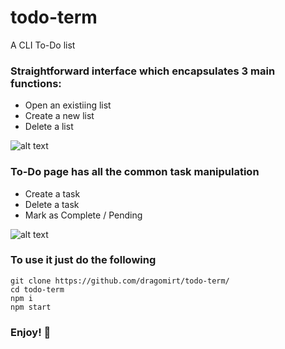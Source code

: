 # todo-term
A CLI To-Do list

### Straightforward interface which encapsulates 3 main functions:
* Open an existiing list
* Create a new list
* Delete a list

![alt text](https://github.com/dragomirt/todo-term/public/images/menu.png "Main Menu")

### To-Do page has all the common task manipulation

* Create a task
* Delete a task
* Mark as Complete / Pending

![alt text](https://github.com/dragomirt/todo-term/public/images/tasks.png "To-Do page")


### To use it just do the following

```
git clone https://github.com/dragomirt/todo-term/
cd todo-term
npm i
npm start
```

### Enjoy! 🎉